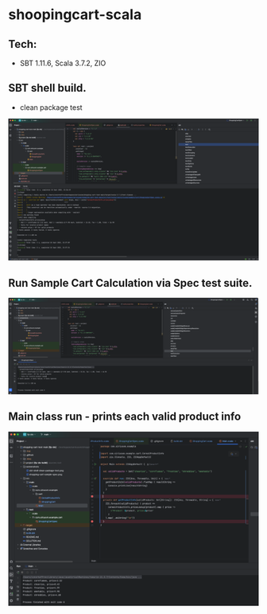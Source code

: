 # shoopingcart-scala

## Tech:
 - SBT 1.11.6, Scala 3.7.2, ZIO

## SBT shell build.
 - clean package test
 
![sbt-shell-clean-package-test](screenshots/sbt-shell-clean-package-test.png)

## Run Sample Cart Calculation via Spec test suite.
![shopping-cart-sample-spec](screenshots/shopping-cart-sample-spec.png)

## Main class run - prints each valid product info
![main-list-products-info](screenshots/main-list-products-info.png)
